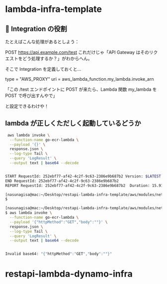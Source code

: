 # lambda-infra-template

## 🧠 Integration の役割

たとえばこんな処理があるとしよう：

POST https://api.example.com/test
これだけじゃ「API Gateway はそのリクエストをどう処理するか？」がわからへん。

そこで Integration を定義しておくと…

type = "AWS_PROXY"
uri = aws_lambda_function.my_lambda.invoke_arn

「この /test エンドポイントに POST が来たら、Lambda 関数 my_lambda を POST で呼び出すんやで」

と設定できるわけや！

## lambda が正しくただしく起動しているどうか

```bash
 aws lambda invoke \
  --function-name go-ecr-lambda \
  --payload '{}' \
  response.json \
  --log-type Tail \
  --query 'LogResult' \
  --output text | base64 --decode


START RequestId: 252ebf77-af42-4c2f-9c63-2386e9b687b2 Version: $LATEST
END RequestId: 252ebf77-af42-4c2f-9c63-2386e9b687b2
REPORT RequestId: 252ebf77-af42-4c2f-9c63-2386e9b687b2  Duration: 15.91 ms      Billed Duration: 1367 ms        Memory Size: 128 MB     Max Memory Used: 30 MB  Init Duration: 1350.15 ms

[nasunagisa@mac:~/Desktop/restapi-lambda-infra-template/aws/modules/network/api-gateway]+[main]
$

[nasunagisa@mac:~/Desktop/restapi-lambda-infra-template/aws/modules/network/api-gateway]+[main]
$ aws lambda invoke \
  --function-name go-ecr-lambda \
  --payload '{"httpMethod":"GET","body":""}' \
  response.json \
  --log-type Tail \
  --query 'LogResult' \
  --output text | base64 --decode


Invalid base64: "{"httpMethod":"GET","body":""}"
```
# restapi-lambda-dynamo-infra
